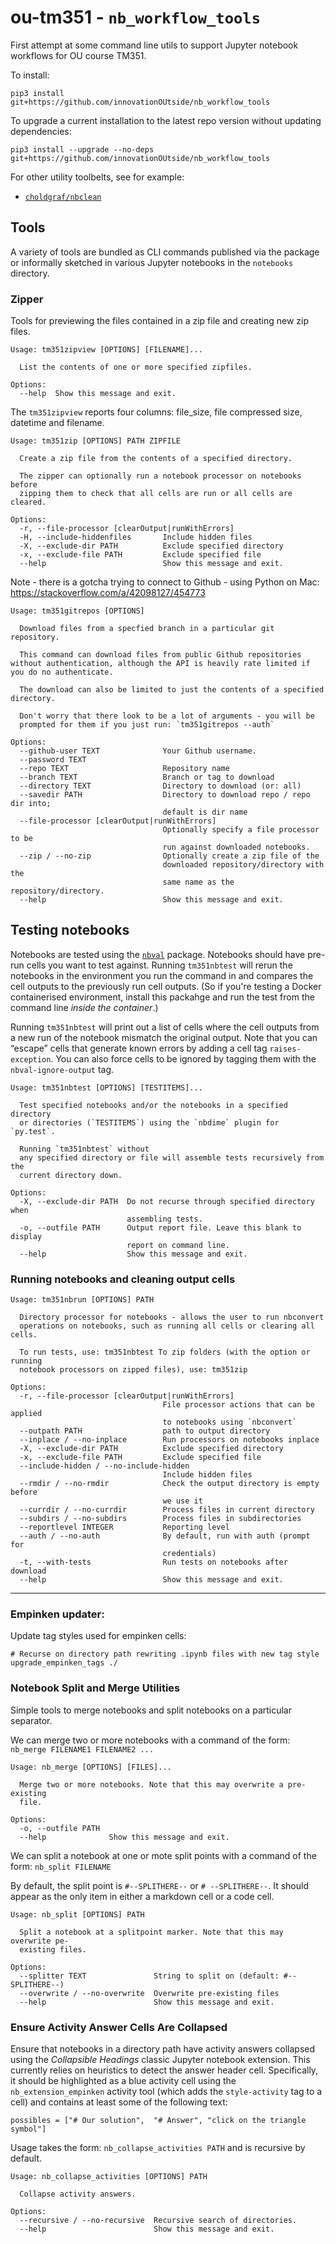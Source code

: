 # ou-tm351 - `nb_workflow_tools`

First attempt at some command line utils to support Jupyter notebook workflows for OU course TM351.

To install:

`pip3 install git+https://github.com/innovationOUtside/nb_workflow_tools`

To upgrade a current installation to the latest repo version without updating dependencies:

`pip3 install --upgrade --no-deps git+https://github.com/innovationOUtside/nb_workflow_tools`


For other utility toolbelts, see for example:

- [`choldgraf/nbclean`](https://github.com/choldgraf/nbclean)

## Tools

A variety of tools are bundled as CLI commands published via the package or informally sketched in various Jupyter notebooks in the `notebooks` directory.

### Zipper

Tools for previewing the files contained in a zip file and creating new zip files.

```
Usage: tm351zipview [OPTIONS] [FILENAME]...

  List the contents of one or more specified zipfiles.

Options:
  --help  Show this message and exit.
```

The `tm351zipview` reports four columns: file_size, file compressed size, datetime and filename.

```
Usage: tm351zip [OPTIONS] PATH ZIPFILE

  Create a zip file from the contents of a specified directory.

  The zipper can optionally run a notebook processor on notebooks before
  zipping them to check that all cells are run or all cells are cleared.

Options:
  -r, --file-processor [clearOutput|runWithErrors]
  -H, --include-hiddenfiles       Include hidden files
  -X, --exclude-dir PATH          Exclude specified directory
  -x, --exclude-file PATH         Exclude specified file
  --help                          Show this message and exit.
```


Note - there is a gotcha trying to connect to Github - using Python on Mac: https://stackoverflow.com/a/42098127/454773

```
Usage: tm351gitrepos [OPTIONS]

  Download files from a specfied branch in a particular git repository.
  
  This command can download files from public Github repositories without authentication, although the API is heavily rate limited if you do no authenticate.

  The download can also be limited to just the contents of a specified directory.
  
  Don't worry that there look to be a lot of arguments - you will be 
  prompted for them if you just run: `tm351gitrepos --auth`

Options:
  --github-user TEXT              Your Github username.
  --password TEXT
  --repo TEXT                     Repository name
  --branch TEXT                   Branch or tag to download
  --directory TEXT                Directory to download (or: all)
  --savedir PATH                  Directory to download repo / repo dir into;
                                  default is dir name
  --file-processor [clearOutput|runWithErrors]
                                  Optionally specify a file processor to be
                                  run against downloaded notebooks.
  --zip / --no-zip                Optionally create a zip file of the
                                  downloaded repository/directory with the
                                  same name as the repository/directory.
  --help                          Show this message and exit.
```


## Testing notebooks

Notebooks are tested using the [`nbval`](https://nbval.readthedocs.io/en/latest/) package. Notebooks should have pre-run cells you want to test against. Running `tm351nbtest` will rerun the notebooks in the environment you run the command in and compares the cell outputs to the previously run cell outputs. (So if you're testing a Docker containerised environment, install this packahge and run the test from the command line *inside the container*.)

Running `tm351nbtest` will print out a list of cells where the cell outputs from a new run of the notebook mismatch the original output. Note that you can “escape” cells that generate known errors by adding a cell tag `raises-exception`. You can also force cells to be ignored by tagging them with the `nbval-ignore-output` tag.

```
Usage: tm351nbtest [OPTIONS] [TESTITEMS]...

  Test specified notebooks and/or the notebooks in a specified directory 
  or directories (`TESTITEMS`) using the `nbdime` plugin for `py.test`.
  
  Running `tm351nbtest` without
  any specified directory or file will assemble tests recursively from the
  current directory down.

Options:
  -X, --exclude-dir PATH  Do not recurse through specified directory when
                          assembling tests.
  -o, --outfile PATH      Output report file. Leave this blank to display
                          report on command line.
  --help                  Show this message and exit.
```


### Running notebooks and cleaning output cells

```
Usage: tm351nbrun [OPTIONS] PATH

  Directory processor for notebooks - allows the user to run nbconvert
  operations on notebooks, such as running all cells or clearing all cells.

  To run tests, use: tm351nbtest To zip folders (with the option or running
  notebook processors on zipped files), use: tm351zip

Options:
  -r, --file-processor [clearOutput|runWithErrors]
                                  File processor actions that can be applied 
                                  to notebooks using `nbconvert`
  --outpath PATH                  path to output directory
  --inplace / --no-inplace        Run processors on notebooks inplace
  -X, --exclude-dir PATH          Exclude specified directory
  -x, --exclude-file PATH         Exclude specified file
  --include-hidden / --no-include-hidden
                                  Include hidden files
  --rmdir / --no-rmdir            Check the output directory is empty before
                                  we use it
  --currdir / --no-currdir        Process files in current directory
  --subdirs / --no-subdirs        Process files in subdirectories
  --reportlevel INTEGER           Reporting level
  --auth / --no-auth              By default, run with auth (prompt for
                                  credentials)
  -t, --with-tests                Run tests on notebooks after download
  --help                          Show this message and exit.
```

---

### Empinken updater:

Update tag styles used for empinken cells:

```
# Recurse on directory path rewriting .ipynb files with new tag style
upgrade_empinken_tags ./
```

### Notebook Split and Merge Utilities

Simple tools to merge notebooks and split notebooks on a particular separator.

We can merge two or more notebooks with a command of the form: `nb_merge FILENAME1 FILENAME2 ...`

```text
Usage: nb_merge [OPTIONS] [FILES]...

  Merge two or more notebooks. Note that this may overwrite a pre-existing
  file.

Options:
  -o, --outfile PATH
  --help              Show this message and exit.
```

We can split a notebook at one or mote split points with a command of the form: `nb_split FILENAME`

By default, the split point is `#--SPLITHERE--` or `# --SPLITHERE--`. It should appear as the only item in either a markdown cell or a code cell.

```text
Usage: nb_split [OPTIONS] PATH

  Split a notebook at a splitpoint marker. Note that this may overwrite pe-
  existing files.

Options:
  --splitter TEXT               String to split on (default: #--SPLITHERE--)
  --overwrite / --no-overwrite  Overwrite pre-existing files
  --help                        Show this message and exit.
```

### Ensure Activity Answer Cells Are Collapsed

Ensure that notebooks in a directory path have activity answers collapsed using the *Collapsible Headings* classic Jupyter notebook extension. This currently relies on heuristics to detect the answer header cell. Specifically, it should be highlighted as a blue activity cell using the `nb_extension_empinken` activity tool (which adds the `style-activity` tag to a cell) and contains at least some of the following text:

`possibles = ["# Our solution",  "# Answer", "click on the triangle symbol"]`

Usage takes the form: `nb_collapse_activities PATH` and is recursive by default.

```text
Usage: nb_collapse_activities [OPTIONS] PATH

  Collapse activity answers.

Options:
  --recursive / --no-recursive  Recursive search of directories.
  --help                        Show this message and exit.
```
